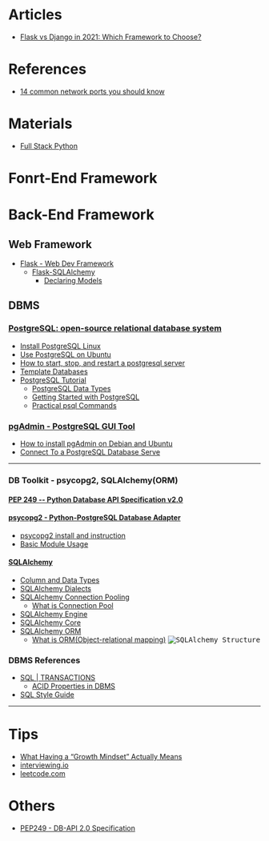 # Articles
- [Flask vs Django in 2021: Which Framework to Choose?](https://t.ly/gz7f)

# References
- [14 common network ports you should know](https://t.ly/UmRv)

# Materials
- [Full Stack Python](https://t.ly/XCXX)

# Fonrt-End Framework

# Back-End Framework
## Web Framework
- [Flask - Web Dev Framework](https://flask.palletsprojects.com/en/1.1.x/)
  - [Flask-SQLAlchemy](https://flask-sqlalchemy.palletsprojects.com/en/2.x/)
    - [Declaring Models](https://t.ly/K1rv)

## DBMS
### [PostgreSQL: open-source relational database system](https://www.postgresql.org/)
- [Install PostgreSQL Linux](https://t.ly/tpTZ)
- [Use PostgreSQL on Ubuntu](https://t.ly/EIxB)
- [How to start, stop, and restart a postgresql server](https://t.ly/SP5d)
- [Template Databases](https://t.ly/9cn1)
- [PostgreSQL Tutorial](https://t.ly/WZxF)
  - [PostgreSQL Data Types](https://t.ly/qhOK)
  - [Getting Started with PostgreSQL](https://t.ly/f3VY)
  - [Practical psql Commands](https://t.ly/DcaH)

### [pgAdmin - PostgreSQL GUI Tool](https://www.pgadmin.org/)
- [How to install pgAdmin on Debian and Ubuntu](https://t.ly/nN6T)
- [Connect To a PostgreSQL Database Serve](https://t.ly/ZAb5)

---
### DB Toolkit - psycopg2, SQLAlchemy(ORM)
#### [PEP 249 -- Python Database API Specification v2.0](https://t.ly/CUVp)
#### [psycopg2 - Python-PostgreSQL Database Adapter](https://t.ly/Vem7)
- [psycopg2 install and instruction](https://t.ly/i95y)
- [Basic Module Usage](https://t.ly/AjZ3)

#### [SQLAlchemy](https://www.sqlalchemy.org/)
- [Column and Data Types](https://t.ly/IhoM)
- [SQLAlchemy Dialects](https://t.ly/LwwK)
- [SQLAlchemy Connection Pooling](https://t.ly/YOZP)
  - [What is Connection Pool](https://t.ly/y2FB)
- [SQLAlchemy Engine](https://t.ly/TbqZ)
- [SQLAlchemy Core](https://t.ly/pHyB)
- [SQLAlchemy ORM](https://t.ly/3E8J)
  - [What is ORM(Object-relational mapping)](https://t.ly/i4Ll)
<kbd><img src="https://t.ly/Q4Uj" alt="SQLAlchemy Structure"></kbd>  

### DBMS References
- [SQL | TRANSACTIONS](https://t.ly/oB3W)
  - [ACID Properties in DBMS](https://t.ly/x5ri)
- [SQL Style Guide](https://t.ly/OUdC)

---
# Tips
<ul>
  <li><a href="https://hbr.org/2016/01/what-having-a-growth-mindset-actually-means">What Having a “Growth Mindset” Actually Means</a></li>
 
  <li><a href="https://interviewing.io/">interviewing.io</a></li>

  <li><a href="https://leetcode.com/">leetcode.com</a></li>
</ul>


# Others
- [PEP249 - DB-API 2.0 Specification](https://t.ly/YLw0)

